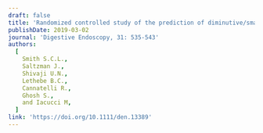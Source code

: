 ```yaml
---
draft: false
title: 'Randomized controlled study of the prediction of diminutive/small colorectal polyp histology using didactic versus computer-based self-learning module in gastroenterology trainees'
publishDate: 2019-03-02
journal: 'Digestive Endoscopy, 31: 535-543'
authors:
  [
    Smith S.C.L.,
    Saltzman J.,
    Shivaji U.N.,
    Lethebe B.C.,
    Cannatelli R.,
    Ghosh S.,
    and Iacucci M,
  ]
link: 'https://doi.org/10.1111/den.13389'
---
```

